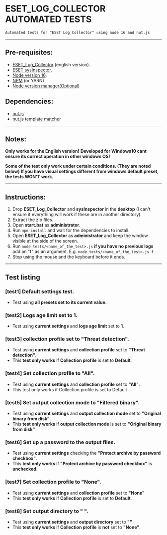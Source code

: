 # ESET_LOG_COLLECTOR AUTOMATED TESTS

    Automated tests for "ESET Log Collector" using node 16 and nut.js

---

## Pre-requisites:

- [ESET_Log_Collector](https://www.eset.com/int/support/log-collector/) (english version).
- [ESET sysInspector](https://www.eset.com/es/soporte/sysinspector/).
- [Node version 16](https://nodejs.org/en/download/releases).
- [NPM](https://docs.npmjs.com/) (or YARN)
- [Node version manager(Optional)](https://github.com/coreybutler/nvm-windows)

## Dependencies:

- [nut.js](https://nutjs.dev/)
- [nut.js template matcher](https://nutjs.dev/plugins/template-matcher)

---

## Notes:

**Only works for the English version!**
**Developed for Windows10 cant ensure its correct operation in other windows OS!**

**Some of the test only work under certain conditions. (They are noted below)**
**If you have visual settings different from windows default preset, the tests WON'T work.**

---

## Instructions:

1. Drop **ESET_Log_Collector** and **sysInspector** in the **desktop** (I can't ensure if everything will work if these are in another directory).
1. Extract the zip files.
1. Open **start.bat** as **administrator**.
1. Run `npm install` and wait for the dependencies to install.
1. Open **ESET_Log_Collector** as **administrator** and keep the window visible at the side of the screen.
1. Run `node tests/<name_of_the_test>.js` **if you have no previous logs** add an "f" as an argument.
   E.g. `node tests/<name_of_the_test>.js f`
1. Stop using the mouse and the keyboard before it ends.

---

## Test listing

### [test1] Default settings test.

- Test using **all presets set to its current value**.

### [test2] Logs age limit set to 1.

- Test using **current settings** and **logs age limit** set to **1**.

### [test3] collection profile set to "Threat detection".

- Test using **current settings** and **collection profile** set to **"Threat detection"**.
- This **test only works** if **Collection profile** is set to **Default**.

### [test4] Set collection profile to "All".

- Test using **current settings** and **collection profile** set to **"All"**.
- This test only works if Collection profile is set to Default

### [test5] Set output collection mode to "Filtered binary".

- Test using **current settings** and **output collection mode** set to **"Original binary from disk"**.
- This **test only works** if **output collection mode** is set to **"Original binary from disk"**

### [test6] Set up a password to the output files.

- Test using **current settings** checking the **"Protect archive by password checkbox"**.
- This **test only works** if **"Protect archive by password checkbox"** is **unchecked**.

### [test7] Set collection profile to "None".

- Test using **current settings** and **collection profile** set to **"None"**
- This **test only works** if **Collection profile** is set to **Default**.

### [test8] Set output directory to " ".

- Test using **current settings** and **output directory** set to **""**
- This **test only works** if **Collection profile** is **not** set to **"None"**.
